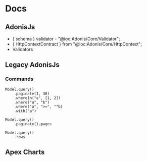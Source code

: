 # Docs

## AdonisJs

- { schema } validator - "@ioc:Adonis/Core/Validator";
- { HttpContextContract } from "@ioc:Adonis/Core/HttpContext";
- Validators

## Legacy AdonisJs

### Commands

    Model.query()
        .paginate(1, 30)
        .whereIn("a", [1, 2])
        .where("a", "b")
        .where("a", ">=", ""b)
        .with("a")
    
    Model.query()
        .paginate().pages

    Model.query()
        .rows

## Apex Charts
